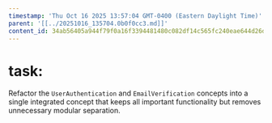 ```yaml
---
timestamp: 'Thu Oct 16 2025 13:57:04 GMT-0400 (Eastern Daylight Time)'
parent: '[[../20251016_135704.0b0f0cc3.md]]'
content_id: 34ab56405a944f79f0a16f3394481480c082df14c565fc240eae644d26d6d96e
---
```


# task:

Refactor the `UserAuthentication` and `EmailVerification` concepts into a single integrated concept that keeps all important functionality but removes unnecessary modular separation.
